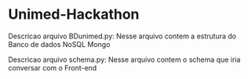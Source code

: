 # Unimed-Hackathon

Descricao arquivo BDunimed.py:
  Nesse arquivo contem a estrutura do Banco de dados NoSQL Mongo

Descricao arquivo schema.py:
  Nesse arquivo contem o schema que iria conversar com o Front-end
